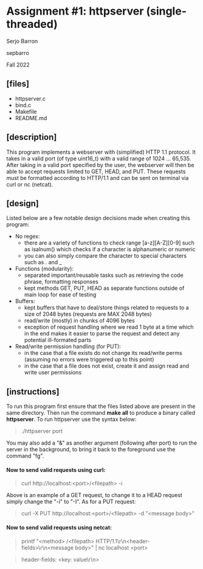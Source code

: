 # Assignment #1: httpserver (single-threaded)
Serjo Barron

sepbarro

Fall 2022

## [files]
 - httpserver.c
 - bind.c
 - Makefile
 - README.md

## [description]
This program implements a webserver with (simplified) HTTP 1.1 protocol. It takes in a valid port (of type uint16\_t) with a valid range of 1024 ... 65,535. After taking in a valid port specified by the user, the webserver will then be able to accept requests limited to GET, HEAD, and PUT. These requests must be formatted according to HTTP/1.1 and can be sent on terminal via curl or nc (netcat).

## [design]
Listed below are a few notable design decisions made when creating this program:
 - No regex:
     - there are a variety of functions to check range [a-z][A-Z][0-9] such as isalnum() which checks if a character is alphanumeric or numeric
     - you can also simply compare the character to special characters such as . and _
 - Functions (modularity):
     - separated important/reusable tasks such as retrieving the code phrase, formatting responses
     - kept methods GET, PUT, HEAD as separate functions outside of main loop for ease of testing
 - Buffers:
     - kept buffers that have to deal/store things related to requests to a size of 2048 bytes (requests are MAX 2048 bytes)
     - read/write (mostly) in chunks of 4096 bytes
     - exception of request handling where we read 1 byte at a time which in the end makes it easier to parse the request and detect any potential ill-formated parts
 - Read/write permission handling (for PUT):
     - in the case that a file exists do not change its read/write perms (assuming no errors were triggered up to this point)
     - in the case that a file does not exist, create it and assign read and write user permissions

## [instructions]
To run this program first ensure that the files listed above are present in the same directory. Then run the command **make all** to produce a binary called **httpserver**. To run httpserver use the syntax below:

> ./httpserver port

You may also add a "&" as another argument (following after port) to run the server in the background, to bring it back to the foreground use the command "fg".

#### Now to send valid requests using curl:

> curl http[]()://localhost:[]()<port[]()>/[]()<filepath[]()> -i

Above is an example of a GET request, to change it to a HEAD request simply change the "-i" to "-I". As for a PUT request:

> curl -X PUT http[]()://localhost:[]()<port[]()>/[]()<filepath[]()> -d "[]()<message body[]()>"

#### Now to send valid requests using netcat:

> printf "[]()<method[]()> /[]()<filepath[]()> HTTP/1.1\r\n[]()<[]()header-fields[]()>\r\n[]()<message body[]()>" | nc localhost []()<port[]()>

> header-fields: []()<key: value\r\n[]()>
